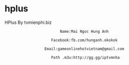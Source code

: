 # hplus
HPlus
                               By tvmienphi.biz

                             Name:Mai Ngoc Hung Anh

                         Facebook:fb.com/hunganh.okokok

                      Email:gameonlinehotvietnam@gmail.com
                      
                         Path .m3u:http://gg.gg/iptvmnha
